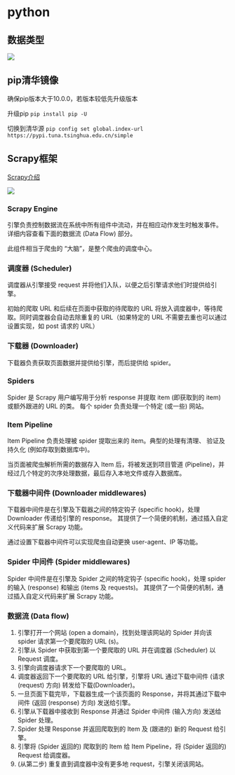 # python
## 数据类型
![](https://gitee.com/jianglin521/picgoImg/raw/master/img/20200324083829.png)


## pip清华镜像
确保pip版本大于10.0.0，若版本较低先升级版本

升级pip `pip install pip -U`

切换到清华源 `pip config set global.index-url https://pypi.tuna.tsinghua.edu.cn/simple`

## Scrapy框架
[Scrapy介绍](https://www.jianshu.com/p/02cecfad9ef0)

![](https://gitee.com/jianglin521/picgoImg/raw/master/img/20200403090433.webp)

### Scrapy Engine
引擎负责控制数据流在系统中所有组件中流动，并在相应动作发生时触发事件。 详细内容查看下面的数据流 (Data Flow) 部分。

此组件相当于爬虫的 “大脑”，是整个爬虫的调度中心。

### 调度器 (Scheduler)
调度器从引擎接受 request 并将他们入队，以便之后引擎请求他们时提供给引擎。

初始的爬取 URL 和后续在页面中获取的待爬取的 URL 将放入调度器中，等待爬取。同时调度器会自动去除重复的 URL（如果特定的 URL 不需要去重也可以通过设置实现，如 post 请求的 URL）

### 下载器 (Downloader)
下载器负责获取页面数据并提供给引擎，而后提供给 spider。

### Spiders
Spider 是 Scrapy 用户编写用于分析 response 并提取 item (即获取到的 item) 或额外跟进的 URL 的类。 每个 spider 负责处理一个特定 (或一些) 网站。

### Item Pipeline
Item Pipeline 负责处理被 spider 提取出来的 item。典型的处理有清理、 验证及持久化 (例如存取到数据库中)。

当页面被爬虫解析所需的数据存入 Item 后，将被发送到项目管道 (Pipeline)，并经过几个特定的次序处理数据，最后存入本地文件或存入数据库。

### 下载器中间件 (Downloader middlewares)
下载器中间件是在引擎及下载器之间的特定钩子 (specific hook)，处理 Downloader 传递给引擎的 response。 其提供了一个简便的机制，通过插入自定义代码来扩展 Scrapy 功能。

通过设置下载器中间件可以实现爬虫自动更换 user-agent、IP 等功能。

### Spider 中间件 (Spider middlewares)
Spider 中间件是在引擎及 Spider 之间的特定钩子 (specific hook)，处理 spider 的输入 (response) 和输出 (items 及 requests)。 其提供了一个简便的机制，通过插入自定义代码来扩展 Scrapy 功能。

### 数据流 (Data flow)
1. 引擎打开一个网站 (open a domain)，找到处理该网站的 Spider 并向该 spider 请求第一个要爬取的 URL (s)。
2. 引擎从 Spider 中获取到第一个要爬取的 URL 并在调度器 (Scheduler) 以 Request 调度。
3. 引擎向调度器请求下一个要爬取的 URL。
4. 调度器返回下一个要爬取的 URL 给引擎，引擎将 URL 通过下载中间件 (请求 (request) 方向) 转发给下载(Downloader)。
5. 一旦页面下载完毕，下载器生成一个该页面的 Response，并将其通过下载中间件 (返回 (response) 方向) 发送给引擎。
6. 引擎从下载器中接收到 Response 并通过 Spider 中间件 (输入方向) 发送给 Spider 处理。
7. Spider 处理 Response 并返回爬取到的 Item 及 (跟进的) 新的 Request 给引擎。
8. 引擎将 (Spider 返回的) 爬取到的 Item 给 Item Pipeline，将 (Spider 返回的) Request 给调度器。
9. (从第二步) 重复直到调度器中没有更多地 request，引擎关闭该网站。





